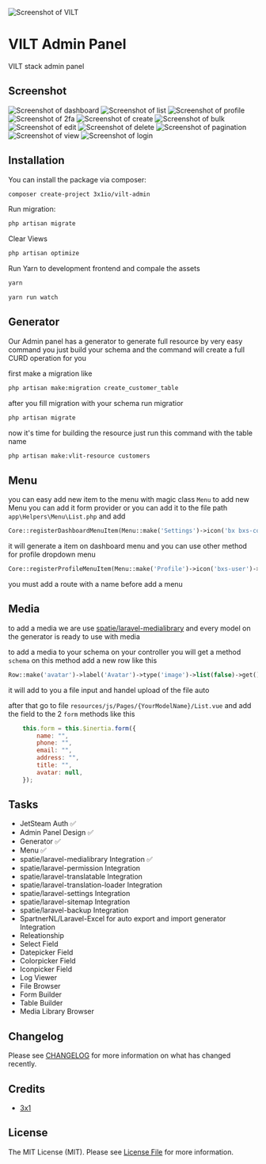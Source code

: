 ![Screenshot of VILT](https://raw.githubusercontent.com/3x1io/vilt-admin/main/art/stack.jpeg)

# VILT Admin Panel

VILT stack admin panel

## Screenshot

![Screenshot of dashboard](https://raw.githubusercontent.com/3x1io/vilt-admin/main/art/dashboard.png)
![Screenshot of list](https://raw.githubusercontent.com/3x1io/vilt-admin/main/art/list.png)
![Screenshot of profile](https://raw.githubusercontent.com/3x1io/vilt-admin/main/art/profile.png)
![Screenshot of 2fa](https://raw.githubusercontent.com/3x1io/vilt-admin/main/art/2fa.png)
![Screenshot of create](https://raw.githubusercontent.com/3x1io/vilt-admin/main/art/create.png)
![Screenshot of bulk](https://raw.githubusercontent.com/3x1io/vilt-admin//ain/art/bulk.png)
![Screenshot of edit](https://raw.githubusercontent.com/3x1io/vilt-admin/main/art/edit.png)
![Screenshot of delete](https://raw.githubusercontent.com/3x1io/vilt-admin/main/art/delete.png)
![Screenshot of pagination](https://raw.githubusercontent.com/3x1io/vilt-admin/main/art/pagination.png)
![Screenshot of view](https://raw.githubusercontent.com/3x1io/vilt-admin/main/art/view.png)
![Screenshot of login](https://raw.githubusercontent.com/3x1io/vilt-admin/main/art/login.png)

## Installation

You can install the package via composer:

```bash
composer create-project 3x1io/vilt-admin
```

Run migration:

```bash
php artisan migrate
```

Clear Views

```bash
php artisan optimize
```

Run Yarn to development frontend and compale the assets

```bash
yarn
```

```bash
yarn run watch
```

## Generator

Our Admin panel has a generator to generate full resource by very easy command you just build your schema and the command will create a full CURD operation for you

first make a migration like

```bash
php artisan make:migration create_customer_table
```

after you fill migration with your schema run migratior

```bash
php artisan migrate
```

now it's time for building the resource just run this command with the table name 

```bash
php artisan make:vlit-resource customers
```

## Menu

you can easy add new item to the menu with magic class `Menu` to add new Menu you can add it form provider or you can add it to the file path `app\Helpers\Menu\List.php` and add

```php
Core::registerDashboardMenuItem(Menu::make('Settings')->icon('bx bxs-cog')->route('settings'), 'Settings');
```

it will generate a item on dashboard menu and you can use other method for profile dropdown menu

```php
Core::registerProfileMenuItem(Menu::make('Profile')->icon('bxs-user')->route('profile.show'));
```

you must add a route with a name before add a menu

## Media

to add a media we are use [spatie/laravel-medialibrary](https://spatie.be/docs/laravel-medialibrary/v10/introduction) and every model on the generator is ready to use with media

to add a media to your schema on your controller you will get a method `schema` on this method add a new row like this

```php
Row::make('avatar')->label('Avatar')->type('image')->list(false)->get(),
```

it will add to you a file input and handel upload of the file auto

after that go to file `resources/js/Pages/{YourModelName}/List.vue` and add the field to the 2 `form` methods like this

```js
    this.form = this.$inertia.form({
        name: "",
        phone: "",
        email: "",
        address: "",
        title: "",
        avatar: null,
    });
```

## Tasks

- JetSteam Auth ✅
- Admin Panel Design ✅
- Generator ✅
- Menu ✅
- spatie/laravel-medialibrary Integration ✅
- spatie/laravel-permission Integration
- spatie/laravel-translatable Integration
- spatie/laravel-translation-loader Integration
- spatie/laravel-settings Integration
- spatie/laravel-sitemap Integration
- spatie/laravel-backup Integration
- SpartnerNL/Laravel-Excel for auto export and import generator Integration
- Releationship
- Select Field
- Datepicker Field
- Colorpicker Field
- Iconpicker Field
- Log Viewer
- File Browser
- Form Builder
- Table Builder
- Media Library Browser

## Changelog

Please see [CHANGELOG](CHANGELOG.md) for more information on what has changed recently.

## Credits

- [3x1](https://github.com/3x1io)

## License

The MIT License (MIT). Please see [License File](LICENSE.md) for more information.

